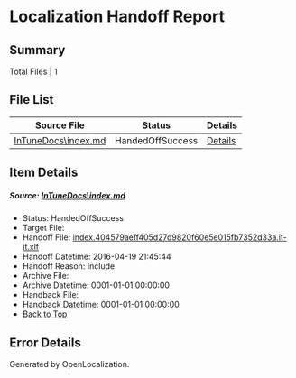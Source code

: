 # <a name='report-top'></a> Localization Handoff Report

## Summary
 Total Files | 1

## File List
 Source File | Status | Details 
 ----------- | ------ | ------- 
 [InTuneDocs\index.md](https://github.com/Microsoft/IntuneDocs-pr/blob/4f43ce4e7d2576780b1ca5467e5d628bc47c66ac/InTuneDocs/index.md) | HandedOffSuccess | [Details](#2be027071ad4fbe6a799ca490f5cda8ac45d4951686)

## Item Details
##### <a name='2be027071ad4fbe6a799ca490f5cda8ac45d4951686'></a> Source: [InTuneDocs\index.md](https://github.com/Microsoft/IntuneDocs-pr/blob/4f43ce4e7d2576780b1ca5467e5d628bc47c66ac/InTuneDocs/index.md)
* Status: HandedOffSuccess
* Target File: 
* Handoff File: [index.404579aeff405d27d9820f60e5e015fb7352d33a.it-it.xlf](https://github.com/Microsoft/EM.handoff/blob/3f3ecdd6f8b8ed39a220898fcc12b4d8173acb8d/ol-handoff/Microsoft/IntuneDocs-pr.it-it/master/index.404579aeff405d27d9820f60e5e015fb7352d33a.it-it.xlf)
* Handoff Datetime: 2016-04-19 21:45:44
* Handoff Reason: Include
* Archive File: 
* Archive Datetime: 0001-01-01 00:00:00
* Handback File: 
* Handback Datetime: 0001-01-01 00:00:00
* [Back to Top](#report-top)


## Error Details

Generated by OpenLocalization.
